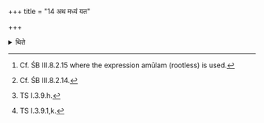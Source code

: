 +++
title = "14 अथ मध्यं यत"

+++

<details><summary>थिते</summary>

14. Having besmeared both the ends of the middle part[^1] where he has cut[^2] by means of the blood, with rakṣasśṁ bhāgosi[^3] having thrown it to the north-western region, he then stands over it by means of his left foot with idamahaṁ rakṣovabādha idamahaṁ rakṣodhamaṁ tamo nayāmi.[^4]  



[^1]: Cf. ŚB III.8.2.15 where the expression amūlam (rootless) is used.

[^2]: Cf. ŚB III.8.2.14.  

[^3]: TS I.3.9.h.  

[^4]: TS I.3.9.1,k.
</details>
